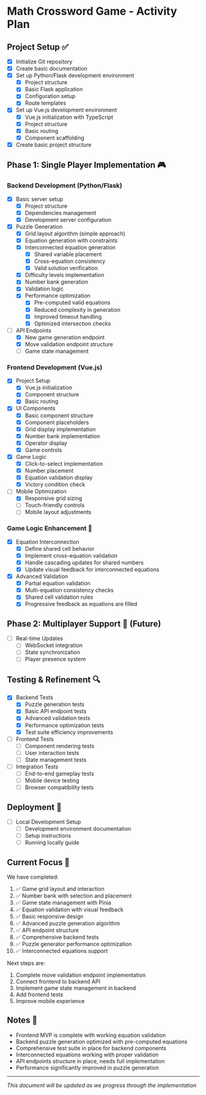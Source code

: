 # Math Crossword Game - Activity Plan

## Project Setup ✅
- [x] Initialize Git repository
- [x] Create basic documentation
- [x] Set up Python/Flask development environment
  - [x] Project structure
  - [x] Basic Flask application
  - [x] Configuration setup
  - [x] Route templates
- [x] Set up Vue.js development environment
  - [x] Vue.js initialization with TypeScript
  - [x] Project structure
  - [x] Basic routing
  - [x] Component scaffolding
- [x] Create basic project structure

## Phase 1: Single Player Implementation 🎮

### Backend Development (Python/Flask)
- [x] Basic server setup
  - [x] Project structure
  - [x] Dependencies management
  - [x] Development server configuration

- [x] Puzzle Generation
  - [x] Grid layout algorithm (simple approach)
  - [x] Equation generation with constraints
  - [x] Interconnected equation generation
    - [x] Shared variable placement
    - [x] Cross-equation consistency
    - [x] Valid solution verification
  - [x] Difficulty levels implementation
  - [x] Number bank generation
  - [x] Validation logic
  - [x] Performance optimization
    - [x] Pre-computed valid equations
    - [x] Reduced complexity in generation
    - [x] Improved timeout handling
    - [x] Optimized intersection checks

- [ ] API Endpoints
  - [x] New game generation endpoint
  - [x] Move validation endpoint structure
  - [ ] Game state management

### Frontend Development (Vue.js)
- [x] Project Setup
  - [x] Vue.js initialization
  - [x] Component structure
  - [x] Basic routing

- [x] UI Components
  - [x] Basic component structure
  - [x] Component placeholders
  - [x] Grid display implementation
  - [x] Number bank implementation
  - [x] Operator display
  - [x] Game controls

- [x] Game Logic
  - [x] Click-to-select implementation
  - [x] Number placement
  - [x] Equation validation display
  - [x] Victory condition check

- [ ] Mobile Optimization
  - [x] Responsive grid sizing
  - [ ] Touch-friendly controls
  - [ ] Mobile layout adjustments

### Game Logic Enhancement 🔄
- [x] Equation Interconnection
  - [x] Define shared cell behavior
  - [x] Implement cross-equation validation
  - [x] Handle cascading updates for shared numbers
  - [x] Update visual feedback for interconnected equations

- [x] Advanced Validation
  - [x] Partial equation validation
  - [x] Multi-equation consistency checks
  - [x] Shared cell validation rules
  - [x] Progressive feedback as equations are filled

## Phase 2: Multiplayer Support 🤝 (Future)
- [ ] Real-time Updates
  - [ ] WebSocket integration
  - [ ] State synchronization
  - [ ] Player presence system

## Testing & Refinement 🔍
- [x] Backend Tests
  - [x] Puzzle generation tests
  - [x] Basic API endpoint tests
  - [x] Advanced validation tests
  - [x] Performance optimization tests
  - [x] Test suite efficiency improvements

- [ ] Frontend Tests
  - [ ] Component rendering tests
  - [ ] User interaction tests
  - [ ] State management tests

- [ ] Integration Tests
  - [ ] End-to-end gameplay tests
  - [ ] Mobile device testing
  - [ ] Browser compatibility tests

## Deployment 🚀
- [ ] Local Development Setup
  - [ ] Development environment documentation
  - [ ] Setup instructions
  - [ ] Running locally guide

## Current Focus 🎯
We have completed:
1. ✅ Game grid layout and interaction
2. ✅ Number bank with selection and placement
3. ✅ Game state management with Pinia
4. ✅ Equation validation with visual feedback
5. ✅ Basic responsive design
6. ✅ Advanced puzzle generation algorithm
7. ✅ API endpoint structure
8. ✅ Comprehensive backend tests
9. ✅ Puzzle generator performance optimization
10. ✅ Interconnected equations support

Next steps are:
1. Complete move validation endpoint implementation
2. Connect frontend to backend API
3. Implement game state management in backend
4. Add frontend tests
5. Improve mobile experience

## Notes 📝
- Frontend MVP is complete with working equation validation
- Backend puzzle generation optimized with pre-computed equations
- Comprehensive test suite in place for backend components
- Interconnected equations working with proper validation
- API endpoints structure in place, needs full implementation
- Performance significantly improved in puzzle generation

---
*This document will be updated as we progress through the implementation* 